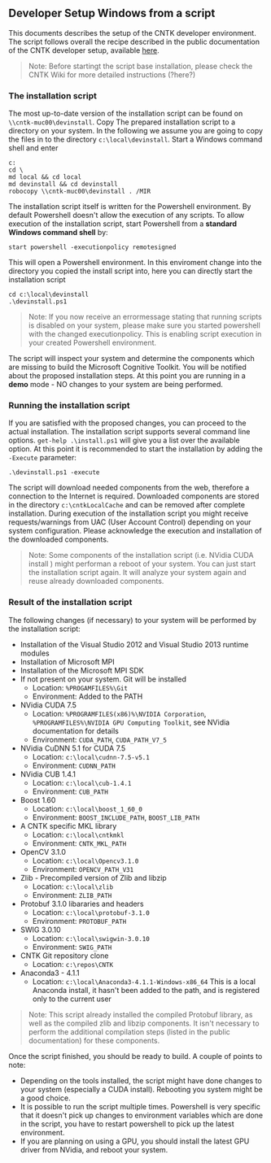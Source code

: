 ## Developer Setup Windows from a script

This documents describes the setup of the CNTK developer environment. The script follows overall the recipe described in the public documentation of the CNTK developer setup, available [here](https://github.com/Microsoft/CNTK/wiki/Setup-CNTK-on-Windows). 

>Note: Before startingt the script base installation, please check the CNTK Wiki for more detailed instructions (?here?)

### The installation script

The most up-to-date version of the installation script can be found on ``\\cntk-muc00\devinstall``. Copy 
The prepared installation script to a directory on your system. In the following we assume you are 
going to copy the files in to the directory `c:\local\devinstall`. Start a Windows command shell and enter
```
c:
cd \
md local && cd local
md devinstall && cd devinstall
robocopy \\cntk-muc00\devinstall . /MIR
``` 
The installation script itself is written for the Powershell environment. By default Powershell doesn't 
allow the execution of any scripts. To allow execution of the installation script, 
start Powershell from a **standard Windows command shell** by:
```
start powershell -executionpolicy remotesigned
```
This will open a Powershell environment. In this enviroment change into the directory you copied 
the install script into, here you can directly start the installation script
```
cd c:\local\devinstall
.\devinstall.ps1
```
>Note: If you now receive an errormessage stating that running scripts is disabled on your system, 
please make sure you started powershell with the changed executionpolicy. This is enabling 
script execution in your created Powershell environment.

The script will inspect your system and determine the components which are missing to build the 
Microsoft Cognitive Toolkit. You will be 
notified about the proposed installation steps. At this point you are running in a **demo** mode -
NO changes to your system are being performed. 

### Running the installation script

If you are satisfied with the proposed changes, you can proceed to the actual installation. 
The installation script supports several command line options. ``get-help .\install.ps1`` will 
give you a list over the available option. At this point it is recommended to start the installation 
by adding the `-Execute` parameter:
```
.\devinstall.ps1 -execute
```
The script will download needed components from the web, therefore a connection to the Internet is required. 
Downloaded components are stored in the directory ``c:\cntkLocalCache`` and can be removed after complete
installation. During execution of the installation script you might receive requests/warnings from UAC 
(User Account Control) depending on your system configuration. Please acknowledge the execution and 
installation of the downloaded components.

> Note: Some components of the installation script (i.e. NVidia CUDA install ) might performan a reboot of your 
system. You can just start the installation script again. It will analyze your system again  and reuse already 
downloaded components.

### Result of the installation script

The following changes (if necessary) to your system will be performed by the installation script:

- Installation of the Visual Studio 2012 and Visual Studio 2013 runtime modules
- Installation of Microsoft MPI
- Installation of the Microsoft MPI SDK
- If not present on your system. Git will be installed 
    - Location: ``%PROGAMFILES%\Git``
    - Environment: Added to the PATH 
- NVidia CUDA 7.5
    - Location: ``%PROGRAMFILES(x86)%\NVIDIA Corporation``, ``%PROGRAMFILES%\NVIDIA GPU Computing Toolkit``, 
    see NVidia documentation for details
    - Environment: ``CUDA_PATH``, ``CUDA_PATH_V7_5``
- NVidia CuDNN 5.1 for CUDA 7.5
    - Location: ``c:\local\cudnn-7.5-v5.1``
    - Environment: ``CUDNN_PATH``
- NVidia CUB 1.4.1
    - Location: ``c:\local\cub-1.4.1``
    - Environment: ``CUB_PATH``
- Boost 1.60
    - Location: ``c:\local\boost_1_60_0``
    - Environment: ``BOOST_INCLUDE_PATH``, ``BOOST_LIB_PATH``
- A CNTK specific MKL library
    - Location: ``c:\local\cntkmkl``
    - Environment: ``CNTK_MKL_PATH``
- OpenCV 3.1.0
    - Location: ``c:\local\Opencv3.1.0``
    - Environment: ``OPENCV_PATH_V31``
- Zlib - Precompiled version of Zlib and libzip
    - Location: ``c:\local\zlib``
    - Environment: ``ZLIB_PATH``
- Protobuf 3.1.0 libararies and headers
    - Location: ``c:\local\protobuf-3.1.0``
    - Environment: ``PROTOBUF_PATH``
- SWIG 3.0.10
    - Location: ``c:\local\swigwin-3.0.10``
    - Environment: ``SWIG_PATH``
- CNTK Git repository clone
    - Location: ``c:\repos\CNTK``
- Anaconda3 - 4.1.1
    - Location: ``c:\local\Anaconda3-4.1.1-Windows-x86_64``
    This is a local Anaconda install, it hasn't been added to the path, and is registered only to the current user

>Note: This script already installed the compiled Protobuf library, as well as the compiled 
zlib and libzip components. It isn't necessary to perform the additional compilation steps (listed in the 
public documentation) for these components.

Once the script finished, you should be ready to build. A couple of points to note:
 - Depending on the tools installed, the script might have done changes to your system (especially a CUDA install). 
 Rebooting you system might be a good choice.
 - It is possible to run the script multiple times. Powershell is very specific that it doesn't pick up changes to 
 environment variables which are done in the script, you have to restart powershell to pick up the latest environment.
 - If you are planning on using a GPU, you should install the latest GPU driver from NVidia, and reboot 
 your system.
 




